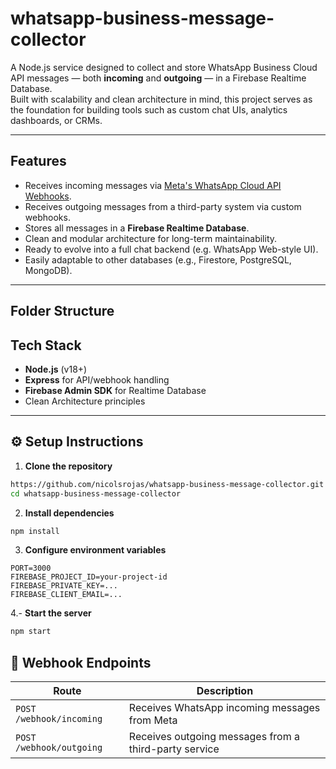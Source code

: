 # whatsapp-business-message-collector

A Node.js service designed to collect and store WhatsApp Business Cloud API messages — both **incoming** and **outgoing** — in a Firebase Realtime Database.  
Built with scalability and clean architecture in mind, this project serves as the foundation for building tools such as custom chat UIs, analytics dashboards, or CRMs.

---

## Features

- Receives incoming messages via [Meta's WhatsApp Cloud API Webhooks](https://developers.facebook.com/docs/whatsapp/cloud-api/webhooks).
- Receives outgoing messages from a third-party system via custom webhooks.
- Stores all messages in a **Firebase Realtime Database**.
- Clean and modular architecture for long-term maintainability.
- Ready to evolve into a full chat backend (e.g. WhatsApp Web-style UI).
- Easily adaptable to other databases (e.g., Firestore, PostgreSQL, MongoDB).

---

## Folder Structure


## Tech Stack

- **Node.js** (v18+)
- **Express** for API/webhook handling
- **Firebase Admin SDK** for Realtime Database
- Clean Architecture principles

---

## ⚙️ Setup Instructions

1. **Clone the repository**  
```bash
https://github.com/nicolsrojas/whatsapp-business-message-collector.git
cd whatsapp-business-message-collector
```

2. **Install dependencies**

```bash
npm install
```

3. **Configure environment variables**

```env
PORT=3000
FIREBASE_PROJECT_ID=your-project-id
FIREBASE_PRIVATE_KEY=...
FIREBASE_CLIENT_EMAIL=...
```

4.- **Start the server**
```bash
npm start
```

## 📩 Webhook Endpoints

| Route                  | Description                                      |
|------------------------|--------------------------------------------------|
| `POST /webhook/incoming` | Receives WhatsApp incoming messages from Meta    |
| `POST /webhook/outgoing` | Receives outgoing messages from a third-party service |



